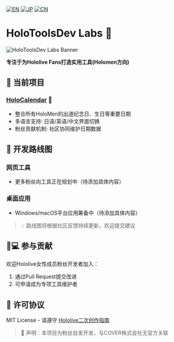[![EN](https://img.shields.io/badge/Lang-English-blue)](README.md)
[![JP](https://img.shields.io/badge/Lang-日本語-blue)](README_JP.md)
[![CN](https://img.shields.io/badge/Lang-中文-brightgreen)](README_CN.md)
# HoloToolsDev Labs 🎀

<picture>
  <source media="(prefers-color-scheme: dark)" srcset="https://github.com/user-attachments/assets/792028cb-ea9b-46b3-a8ec-095461632094">
  <source media="(prefers-color-scheme: light)" srcset="https://github.com/user-attachments/assets/3204fdee-3842-4e2a-ae00-9543dfdd8849">
  <img alt="HoloToolsDev Labs Banner" src="https://github.com/user-attachments/assets/3204fdee-3842-4e2a-ae00-9543dfdd8849">
</picture>

**专注于为Hololive Fans打造实用工具(Holomen方向)**

## 🌸 当前项目

### [HoloCalendar](https://hksts.eu.org) 📅
- 整合所有HoloMen的出道纪念日、生日等重要日期
- 多语言支持: 日语/英语/中文界面切换
- 粉丝贡献机制: 社区协同维护日期数据

## 🚧 开发路线图

### 网页工具
- 更多粉丝向工具正在规划中（待添加具体内容）

### 桌面应用
- Windows/macOS平台应用筹备中（待添加具体内容）

> 💡 路线图将根据社区反馈持续更新，欢迎提交建议

## 👩💻 参与贡献
欢迎Hololive女性成员粉丝开发者加入：
1. 通过Pull Request提交改进
2. 可申请成为专项工具维护者

## 📜 许可协议
MIT License - 请遵守 [Hololive二次创作指南](https://hololivepro.com/terms/)

> 📢 声明：本项目为粉丝自发开发，与COVER株式会社无官方关联

